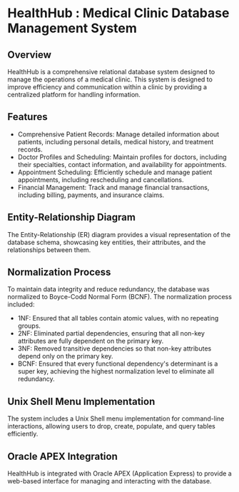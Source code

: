 # HealthHub : Medical Clinic Database Management System

## Overview
HealthHub is a comprehensive relational database system designed to manage the operations of a medical clinic. This system is designed to improve efficiency and communication within a clinic by providing a centralized platform for handling information.

## Features
- Comprehensive Patient Records: Manage detailed information about patients, including personal details, medical history, and treatment records.
- Doctor Profiles and Scheduling: Maintain profiles for doctors, including their specialties, contact information, and availability for appointments.
- Appointment Scheduling: Efficiently schedule and manage patient appointments, including rescheduling and cancellations.
- Financial Management: Track and manage financial transactions, including billing, payments, and insurance claims.

## Entity-Relationship Diagram
The Entity-Relationship (ER) diagram provides a visual representation of the database schema, showcasing key entities, their attributes, and the relationships between them.

## Normalization Process
To maintain data integrity and reduce redundancy, the database was normalized to Boyce-Codd Normal Form (BCNF). The normalization process included:

- 1NF: Ensured that all tables contain atomic values, with no repeating groups.
- 2NF: Eliminated partial dependencies, ensuring that all non-key attributes are fully dependent on the primary key.
- 3NF: Removed transitive dependencies so that non-key attributes depend only on the primary key.
- BCNF: Ensured that every functional dependency's determinant is a super key, achieving the highest normalization level to eliminate all redundancy.

## Unix Shell Menu Implementation
The system includes a Unix Shell menu implementation for command-line interactions, allowing users to drop, create, populate, and query tables efficiently.

## Oracle APEX Integration
HealthHub is integrated with Oracle APEX (Application Express) to provide a web-based interface for managing and interacting with the database.
